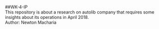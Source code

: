 ##WK-4-IP<br/>
This repository is about a research on autolib company that requires some insights about its operations in April 2018. <br/>
Author: Newton Macharia <br/>
